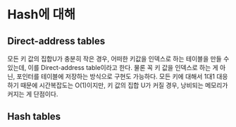Hash에 대해
==========

## Direct-address tables

모든 키 값의 집합U가 충분히 작은 경우, 어떠한 키값을 인덱스로 하는 테이블을 만들 수 있는데, 이를 Direct-address table이라고 한다. 물론 꼭 키 값을 인덱스로 하는 게 아닌, 포인터를 테이블에 저장하는 방식으로 구현도 가능하다. 모든 키에 대해서 1대1 대응하기 때문에 시간복잡도는 O(1)이지만, 키 값의 집합 U가 커질 경우, 낭비되는 메모리가 커지는 게 단점이다.

## Hash tables


